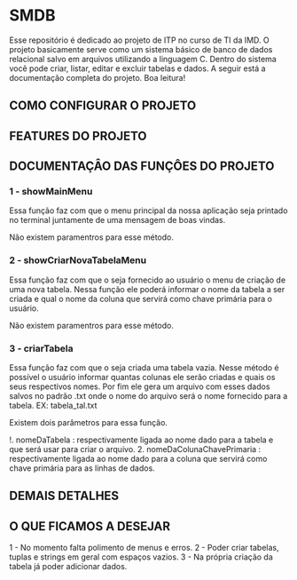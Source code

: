 # SMDB
Esse repositório é dedicado ao projeto de ITP no curso de TI da IMD. O projeto basicamente serve como um sistema básico de banco de dados relacional salvo em arquivos utilizando a linguagem C. Dentro do sistema você pode criar, listar, editar e excluir tabelas e dados. A seguir está a documentação completa do projeto. Boa leitura!

## COMO CONFIGURAR O PROJETO

## FEATURES DO PROJETO

## DOCUMENTAÇÂO DAS FUNÇÔES DO PROJETO

### 1 - showMainMenu
Essa função faz com que o menu principal da nossa aplicação seja printado no terminal juntamente de uma mensagem de boas vindas.

Não existem paramentros para esse método.

### 2 - showCriarNovaTabelaMenu
Essa função faz com que o seja fornecido ao usuário o menu de criação de uma nova tabela. Nessa função ele poderá informar o nome da tabela a ser criada e qual o nome da coluna que servirá como chave primária para o usuário.

Não existem paramentros para esse método.

### 3 - criarTabela
Essa função faz com que o seja criada uma tabela vazia. Nesse método é possível o usuário informar quantas colunas ele serão criadas e quais os seus respectivos nomes. Por fim ele gera um arquivo com esses dados salvos no padrão .txt onde o nome do arquivo será o nome fornecido para a tabela. EX: tabela_tal.txt

Existem dois parâmetros para essa função. 

!. nomeDaTabela : respectivamente ligada ao nome dado para a tabela e que será usar para criar o arquivo.
2. nomeDaColunaChavePrimaria : respectivamente ligada ao nome dado para a coluna que servirá como chave primária para as linhas de dados.

## DEMAIS DETALHES

## O QUE FICAMOS A DESEJAR

1 - No momento falta polimento de menus e erros.
2 - Poder criar tabelas, tuplas e strings em geral com espaços vazios.
3 - Na própria criação da tabela já poder adicionar dados.
